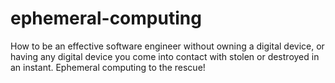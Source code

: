 # ephemeral-computing
How to be an effective software engineer without owning a digital device, or having any digital device you come into contact with stolen or destroyed in an instant. Ephemeral computing to the rescue!
